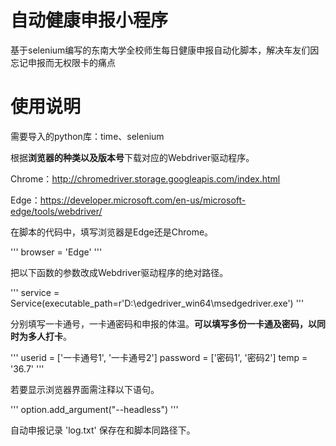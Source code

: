 # 自动健康申报小程序
基于selenium编写的东南大学全校师生每日健康申报自动化脚本，解决车友们因忘记申报而无权限卡的痛点

# 使用说明

需要导入的python库：time、selenium

根据**浏览器的种类以及版本号**下载对应的Webdriver驱动程序。

Chrome：http://chromedriver.storage.googleapis.com/index.html

Edge：https://developer.microsoft.com/en-us/microsoft-edge/tools/webdriver/

在脚本的代码中，填写浏览器是Edge还是Chrome。

'''
browser = 'Edge'
'''

把以下函数的参数改成Webdriver驱动程序的绝对路径。

'''
service = Service(executable_path=r'D:\edgedriver_win64\msedgedriver.exe')
'''

分别填写一卡通号，一卡通密码和申报的体温。**可以填写多份一卡通及密码，以同时为多人打卡**。

'''
userid = ['一卡通号1', '一卡通号2']
password = ['密码1', '密码2']
temp = '36.7'
'''

若要显示浏览器界面需注释以下语句。

'''
option.add_argument("--headless")
'''

自动申报记录 'log.txt' 保存在和脚本同路径下。


